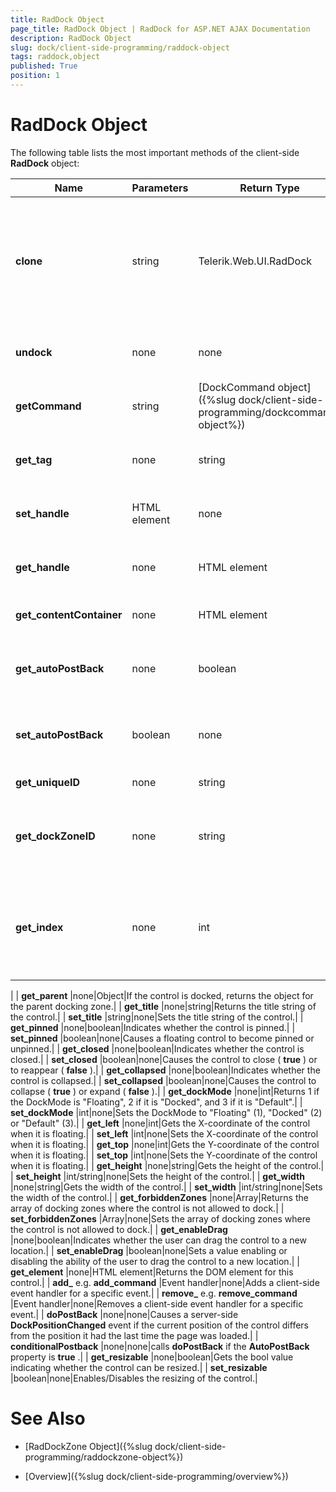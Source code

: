 ```yaml
---
title: RadDock Object
page_title: RadDock Object | RadDock for ASP.NET AJAX Documentation
description: RadDock Object
slug: dock/client-side-programming/raddock-object
tags: raddock,object
published: True
position: 1
---
```


# RadDock Object



The following table lists the most important methods of the client-side **RadDock** object:



|  **Name**  |  **Parameters**  |  **Return Type**  |  **Description**  |
| ------ | ------ | ------ | ------ |
| **clone** |string|Telerik.Web.UI.RadDock|Clones the current **Telerik.Web.UI.RadDock** object. Accepts as parameter a string that will be set to the **UniqueId** of the cloned object. Returns the cloned **Telerik.Web.UI.RadDock** object.|
| **undock** |none|none|Removes the control from its docking zone, making it a floating control.|
| **getCommand** |string|[DockCommand object]({%slug dock/client-side-programming/dockcommand-object%})|Returns the client-side object for the command with a specified name.|
| **get_tag** |none|string|Returns the value, specified in the server-side property **Tag** of **RadDock** .|
| **set_handle** |HTML element|none|Makes the specified DOM element the drag handle for the **RadDock** object.|
| **get_handle** |none|HTML element|Returns the DOM element that the user must click on to drag the control.|
| **get_contentContainer** |none|HTML element|Returns the DOM element for the content region of the control.|
| **get_autoPostBack** |none|boolean|Gets the value indicating whether the control initiates a postback when the user moves it with the mouse.|
| **set_autoPostBack** |boolean|none|Sets the value indicating whether the control initiates a postback when the user moves it with the mouse.|
| **get_uniqueID** |none|string|Returns the **UniqueID** of the control.|
| **get_dockZoneID** |none|string|Returns the **ID** of the docking zone in which the control is docked. If the control is floating, **get_dockZoneID** returns null.|
| **get_index** |none|int|Returns the (0-offset) docking position of the control within its parent docking zone. Tip: to change the docking position of the control, use the **dock** method of the parent docking zone.

|
| **get_parent** |none|Object|If the control is docked, returns the object for the parent docking zone.|
| **get_title** |none|string|Returns the title string of the control.|
| **set_title** |string|none|Sets the title string of the control.|
| **get_pinned** |none|boolean|Indicates whether the control is pinned.|
| **set_pinned** |boolean|none|Causes a floating control to become pinned or unpinned.|
| **get_closed** |none|boolean|Indicates whether the control is closed.|
| **set_closed** |boolean|none|Causes the control to close ( **true** ) or to reappear ( **false** ).|
| **get_collapsed** |none|boolean|Indicates whether the control is collapsed.|
| **set_collapsed** |boolean|none|Causes the control to collapse ( **true** ) or expand ( **false** ).|
| **get_dockMode** |none|int|Returns 1 if the DockMode is "Floating", 2 if it is "Docked", and 3 if it is "Default".|
| **set_dockMode** |int|none|Sets the DockMode to "Floating" (1), "Docked" (2) or "Default" (3).|
| **get_left** |none|int|Gets the X-coordinate of the control when it is floating.|
| **set_left** |int|none|Sets the X-coordinate of the control when it is floating.|
| **get_top** |none|int|Gets the Y-coordinate of the control when it is floating.|
| **set_top** |int|none|Sets the Y-coordinate of the control when it is floating.|
| **get_height** |none|string|Gets the height of the control.|
| **set_height** |int/string|none|Sets the height of the control.|
| **get_width** |none|string|Gets the width of the control.|
| **set_width** |int/string|none|Sets the width of the control.|
| **get_forbiddenZones** |none|Array|Returns the array of docking zones where the control is not allowed to dock.|
| **set_forbiddenZones** |Array|none|Sets the array of docking zones where the control is not allowed to dock.|
| **get_enableDrag** |none|boolean|Indicates whether the user can drag the control to a new location.|
| **set_enableDrag** |boolean|none|Sets a value enabling or disabling the ability of the user to drag the control to a new location.|
| **get_element** |none|HTML element|Returns the DOM element for this control.|
| **add_<Event>** e.g. **add_command** |Event handler|none|Adds a client-side event handler for a specific event.|
| **remove_<Event>** e.g. **remove_command** |Event handler|none|Removes a client-side event handler for a specific event.|
| **doPostBack** |none|none|Causes a server-side **DockPositionChanged** event if the current position of the control differs from the position it had the last time the page was loaded.|
| **conditionalPostback** |none|none|calls **doPostBack** if the **AutoPostBack** property is **true** .|
| **get_resizable** |none|boolean|Gets the bool value indicating whether the control can be resized.|
| **set_resizable** |boolean|none|Enables/Disables the resizing of the control.|

# See Also

 * [RadDockZone Object]({%slug dock/client-side-programming/raddockzone-object%})

 * [Overview]({%slug dock/client-side-programming/overview%})
